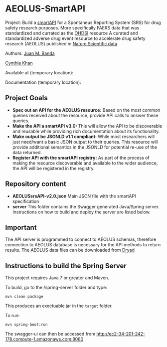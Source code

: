 # AEOLUS-SmartAPI
Project: Build a [smartAPI](http://smart-api.info/website/) for a Spontaneus Reporting System (SRS) for drug safety research purposes. More specifically FAERS data that was standardized and currated as the [OHDSI](https://www.ohdsi.org/) resource A curated and standardized adverse drug event resource to accelerate drug safety research (AEOLUS) published in [Nature Scientific data](https://www.nature.com/articles/sdata201626).

Authors: [Juan M. Banda](http://jmbanda.com/)

   [Cynthia Khan](www.linkedin.com/in/khancynthia)

Available at (temporary location): 

Documentation (temporary location): 

## Project Goals

* **Spec out an API for the AEOLUS resource:** Based on the most common queries received about the resource, provide API calls to answer these queries. 
* **Make the API a smartAPI v3.0:** This will allow the API to be discoverable and reusable while providing rich documentation about its functionality.
* **Make output be JSONLD v1.1 compliant:** While most researchers will just need/want a basic JSON output to their queries. This resource will provide additional semantics in the JSONLD for potential re-use of the data returned. 
* **Register API with the smartAPI registry:** As part of the process of making the resource discoverable and available to the wider audience, the API will be registered in the registry.

## Repository content

* **AEOLUSsrsAPI-v2.0.json** Main JSON file with the smartAPI specification
* **server** This folder contains the Swagger generated Java/Spring server. Instructions on how to build and deploy the server are listed below. 

## Important
The API server is programmed to connect to AEOLUS schemas, therefore connection to AEOLUS database is necessary for the API methods to return results. The AEOLUS data files can be downloaded from [Dryad](http://datadryad.org/resource/doi:10.5061/dryad.8q0s4)

## Instructions to build the Spring Server

This project requires Java 7 or greater and Maven.

To build, go to the /spring-server folder and type:

```
mvn clean package
```

This produces an exectuable jar in the `target` folder.

To run:

```
mvn spring-boot:run
```

The swagger-ui can then be accessed from http://ec2-34-201-242-178.compute-1.amazonaws.com:8080


